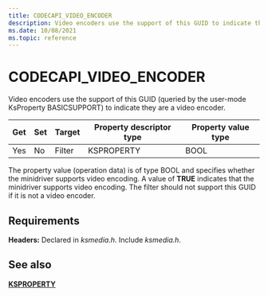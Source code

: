 ```yaml
---
title: CODECAPI_VIDEO_ENCODER
description: Video encoders use the support of this GUID to indicate they are a video encoder.
ms.date: 10/08/2021
ms.topic: reference
---
```


# CODECAPI_VIDEO_ENCODER

Video encoders use the support of this GUID (queried by the user-mode KsProperty BASICSUPPORT) to indicate they are a video encoder.

| Get | Set | Target | Property descriptor type | Property value type |
|--|--|--|--|--|
| Yes | No | Filter | KSPROPERTY | BOOL |

The property value (operation data) is of type BOOL and specifies whether the minidriver supports video encoding. A value of **TRUE** indicates that the minidriver supports video encoding. The filter should not support this GUID if it is not a video encoder.

## Requirements

**Headers:** Declared in *ksmedia.h*. Include *ksmedia.h*.

## See also

[**KSPROPERTY**](ksproperty-structure.md)
